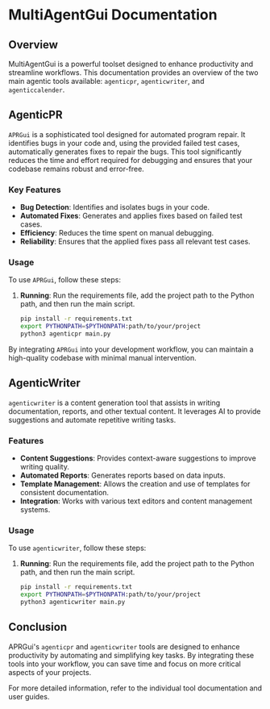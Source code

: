 # MultiAgentGui Documentation

## Overview

MultiAgentGui is a powerful toolset designed to enhance productivity and streamline workflows. This documentation provides an overview of the two main agentic tools available: `agenticpr`,  `agenticwriter`, and `agenticcalender`.

## AgenticPR

`APRGui` is a sophisticated tool designed for automated program repair. It identifies bugs in your code and, using the provided failed test cases, automatically generates fixes to repair the bugs. This tool significantly reduces the time and effort required for debugging and ensures that your codebase remains robust and error-free.

### Key Features

- **Bug Detection**: Identifies and isolates bugs in your code.
- **Automated Fixes**: Generates and applies fixes based on failed test cases.
- **Efficiency**: Reduces the time spent on manual debugging.
- **Reliability**: Ensures that the applied fixes pass all relevant test cases.
### Usage

To use `APRGui`, follow these steps:

1. **Running**: Run the requirements file, add the project path to the Python path, and then run the main script.
    ```bash
    pip install -r requirements.txt
    export PYTHONPATH=$PYTHONPATH:path/to/your/project
    python3 agenticpr main.py
    ```

By integrating `APRGui` into your development workflow, you can maintain a high-quality codebase with minimal manual intervention.


## AgenticWriter

`agenticwriter` is a content generation tool that assists in writing documentation, reports, and other textual content. It leverages AI to provide suggestions and automate repetitive writing tasks.

### Features

- **Content Suggestions**: Provides context-aware suggestions to improve writing quality.
- **Automated Reports**: Generates reports based on data inputs.
- **Template Management**: Allows the creation and use of templates for consistent documentation.
- **Integration**: Works with various text editors and content management systems.

### Usage

To use `agenticwriter`, follow these steps:


1. **Running**: Run the requirements file, add the project path to the Python path, and then run the main script.    
    ```bash
    pip install -r requirements.txt
    export PYTHONPATH=$PYTHONPATH:path/to/your/project
    python3 agenticwriter main.py
    ```

## Conclusion

APRGui's `agenticpr` and `agenticwriter` tools are designed to enhance productivity by automating and simplifying key tasks. By integrating these tools into your workflow, you can save time and focus on more critical aspects of your projects.

For more detailed information, refer to the individual tool documentation and user guides.

